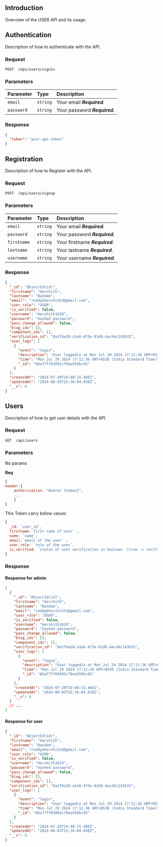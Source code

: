 ## Introduction

Overview of the USER API and its usage.

## Authentication

Description of how to authenticate with the API.

### Request

```http
POST  /api/users/signin
```

### Parameters

| Parameter  | Type     | Description                   |
| :--------- | :------- | :---------------------------- |
| `email`    | `string` | Your email **_Required_**.    |
| `password` | `string` | Your password **_Required_**. |

### Response

```json
{
  "token": "your-api-token"
}
```

## Registration

Description of how to Register with the API.

### Request

```http
POST  /api/users/signup
```

### Parameters

| Parameter   | Type     | Description                    |
| :---------- | :------- | :----------------------------- |
| `email`     | `string` | Your email **_Required_**.     |
| `password`  | `string` | Your password **_Required_**.  |
| `firstname` | `string` | Your firstname **_Required_**. |
| `lastname`  | `string` | Your lastname **_Required_**.  |
| `username`  | `string` | Your username **_Required_**.  |

### Response

```json
{
  "_id": "ObjectId(id)",
  "firstname": "Harshith",
  "lastname": "Bandam",
  "email": "reddybharshith3@gmail.com",
  "user_role": "USER",
  "is_verified": false,
  "username": "Harshith1629",
  "password": "hashed password",
  "pass_change_allowed": false,
  "blog_ids": [],
  "component_ids": [],
  "verification_id": "0a1f6a28-a1e6-4f3e-81d6-4acd4c143633",
  "user_logs": [
    {
      "event": "login",
      "description": "User loggedin at Mon Jul 29 2024 17:11:36 GMT+0530 (India Standard Time)",
      "time": "Mon Jul 29 2024 17:11:36 GMT+0530 (India Standard Time)",
      "_id": "66a77ff03892c79ea559bc95"
    }
  ],
  "createdAt": "2024-07-20T14:48:15.466Z",
  "updatedAt": "2024-08-03T15:36:04.038Z",
  "__v": 0
}
```

## Users

Description of how to get user details with the API.

### Request

```http
GET  /api/users
```

### Parameters

No params

**Req**

```javascript
{
header:{
    authorization: "Bearer {token}",
    ...
    }
}
```

This Token carry below values

```js
{
  _id: `user_id`,
  firstname:`first name of user` ,
  name: `name`,
  email:`email of the user` ,
  user_role: `role of the user`,
  is_verified: `status of user verification in boolean  (true -> verified , false -> not verified)`
}
```

### Response

#### Response for admin

```json
[
  {
    "_id": "ObjectId(id)",
    "firstname": "Harshith",
    "lastname": "Bandam",
    "email": "reddybharshith3@gmail.com",
    "user_role": "USER",
    "is_verified": false,
    "username": "Harshith1629",
    "password": "hashed password",
    "pass_change_allowed": false,
    "blog_ids": [],
    "component_ids": [],
    "verification_id": "0a1f6a28-a1e6-4f3e-81d6-4acd4c143633",
    "user_logs": [
      {
        "event": "login",
        "description": "User loggedin at Mon Jul 29 2024 17:11:36 GMT+0530 (India Standard Time)",
        "time": "Mon Jul 29 2024 17:11:36 GMT+0530 (India Standard Time)",
        "_id": "66a77ff03892c79ea559bc95"
      }
    ],
    "createdAt": "2024-07-20T14:48:15.466Z",
    "updatedAt": "2024-08-03T15:36:04.038Z",
    "__v": 0
  }
  // ...
]
```

#### Response for user

```json
{
  "_id": "ObjectId(id)",
  "firstname": "Harshith",
  "lastname": "Bandam",
  "email": "reddybharshith3@gmail.com",
  "user_role": "USER",
  "is_verified": false,
  "username": "Harshith1629",
  "password": "hashed password",
  "pass_change_allowed": false,
  "blog_ids": [],
  "component_ids": [],
  "verification_id": "0a1f6a28-a1e6-4f3e-81d6-4acd4c143633",
  "user_logs": [
    {
      "event": "login",
      "description": "User loggedin at Mon Jul 29 2024 17:11:36 GMT+0530 (India Standard Time)",
      "time": "Mon Jul 29 2024 17:11:36 GMT+0530 (India Standard Time)",
      "_id": "66a77ff03892c79ea559bc95"
    }
  ],
  "createdAt": "2024-07-20T14:48:15.466Z",
  "updatedAt": "2024-08-03T15:36:04.038Z",
  "__v": 0
}
```
